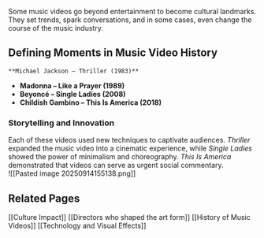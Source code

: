 
Some music videos go beyond entertainment to become cultural landmarks. They set trends, spark conversations, and in some cases, even change the course of the music industry.  

## Defining Moments in Music Video History  

	**Michael Jackson – Thriller (1983)**
- **Madonna – Like a Prayer (1989)**
- **Beyoncé – Single Ladies (2008)**
- **Childish Gambino – This Is America (2018)**

### Storytelling and Innovation  

Each of these videos used new techniques to captivate audiences. *Thriller* expanded the music video into a cinematic experience, while *Single Ladies* showed the power of minimalism and choreography. *This Is America* demonstrated that videos can serve as urgent social commentary.  
![[Pasted image 20250914155138.png]]
## Related Pages  

[[Culture Impact]]
[[Directors who shaped the art form]]
[[History of Music Videos]]
[[Technology and Visual Effects]]

